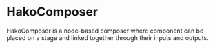 HakoComposer
============

HakoComposer is a node-based composer where component can be placed on a stage and linked together through their inputs and outputs. 
